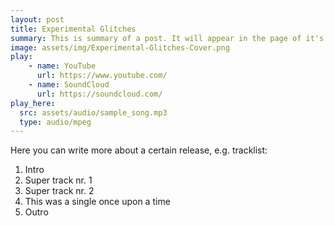 ```yaml
---
layout: post
title: Experimental Glitches
summary: This is summary of a post. It will appear in the page of it's category with the summary shown. Clicking each of them will redirect to the page of the post, the same with clicking "Read More"
image: assets/img/Experimental-Glitches-Cover.png
play:
    - name: YouTube
      url: https://www.youtube.com/
    - name: SoundCloud
      url: https://soundcloud.com/
play_here:
  src: assets/audio/sample_song.mp3
  type: audio/mpeg
---
```

Here you can write more about a certain release, e.g. tracklist:
1. Intro
1. Super track nr. 1
1. Super track nr. 2
1. This was a single once upon a time
1. Outro